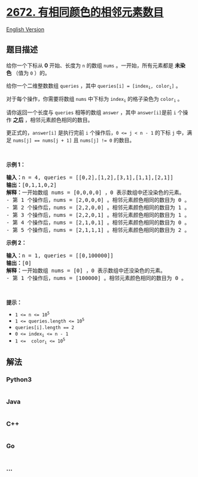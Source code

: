 # [2672. 有相同颜色的相邻元素数目](https://leetcode.cn/problems/number-of-adjacent-elements-with-the-same-color)

[English Version](/solution/2600-2699/2672.Number%20of%20Adjacent%20Elements%20With%20the%20Same%20Color/README_EN.md)

## 题目描述

<!-- 这里写题目描述 -->

<p>给你一个下标从 <strong>0</strong>&nbsp;开始、长度为 <code>n</code>&nbsp;的数组&nbsp;<code>nums</code>&nbsp;。一开始，所有元素都是 <strong>未染色</strong>&nbsp;（值为 <code>0</code>&nbsp;）的。</p>

<p>给你一个二维整数数组&nbsp;<code>queries</code>&nbsp;，其中&nbsp;<code>queries[i] = [index<sub>i</sub>, color<sub>i</sub>]</code>&nbsp;。</p>

<p>对于每个操作，你需要将数组 <code>nums</code>&nbsp;中下标为&nbsp;<code>index<sub>i</sub></code>&nbsp;的格子染色为&nbsp;<code>color<sub>i</sub></code>&nbsp;。</p>

<p>请你返回一个长度与 <code>queries</code>&nbsp;相等的数组<em>&nbsp;</em><code>answer</code><em>&nbsp;</em>，其中<em>&nbsp;</em><code>answer[i]</code>是前 <code>i</code>&nbsp;个操作&nbsp;<strong>之后</strong>&nbsp;，相邻元素颜色相同的数目。</p>

<p>更正式的，<code>answer[i]</code>&nbsp;是执行完前 <code>i</code>&nbsp;个操作后，<code>0 &lt;= j &lt; n - 1</code>&nbsp;的下标 <code>j</code>&nbsp;中，满足&nbsp;<code>nums[j] == nums[j + 1]</code> 且&nbsp;<code>nums[j] != 0</code>&nbsp;的数目。</p>

<p>&nbsp;</p>

<p><strong>示例 1：</strong></p>

<pre>
<b>输入：</b>n = 4, queries = [[0,2],[1,2],[3,1],[1,1],[2,1]]
<b>输出：</b>[0,1,1,0,2]
<b>解释：</b>一开始数组 nums = [0,0,0,0] ，0 表示数组中还没染色的元素。
- 第 1 个操作后，nums = [2,0,0,0] 。相邻元素颜色相同的数目为 0 。
- 第 2 个操作后，nums = [2,2,0,0] 。相邻元素颜色相同的数目为 1 。
- 第 3 个操作后，nums = [2,2,0,1] 。相邻元素颜色相同的数目为 1 。
- 第 4 个操作后，nums = [2,1,0,1] 。相邻元素颜色相同的数目为 0 。
- 第 5 个操作后，nums = [2,1,1,1] 。相邻元素颜色相同的数目为 2 。
</pre>

<p><strong>示例 2：</strong></p>

<pre>
<b>输入：</b>n = 1, queries = [[0,100000]]
<b>输出：</b>[0]
<b>解释：</b>一开始数组 nums = [0] ，0 表示数组中还没染色的元素。
- 第 1 个操作后，nums = [100000] 。相邻元素颜色相同的数目为 0 。
</pre>

<p>&nbsp;</p>

<p><strong>提示：</strong></p>

<ul>
	<li><code>1 &lt;= n &lt;= 10<sup>5</sup></code></li>
	<li><code>1 &lt;= queries.length &lt;= 10<sup>5</sup></code></li>
	<li><code>queries[i].length&nbsp;== 2</code></li>
	<li><code>0 &lt;= index<sub>i</sub>&nbsp;&lt;= n - 1</code></li>
	<li><code>1 &lt;=&nbsp; color<sub>i</sub>&nbsp;&lt;= 10<sup>5</sup></code></li>
</ul>


## 解法

<!-- 这里可写通用的实现逻辑 -->

<!-- tabs:start -->

### **Python3**

<!-- 这里可写当前语言的特殊实现逻辑 -->

```python

```

### **Java**

<!-- 这里可写当前语言的特殊实现逻辑 -->

```java

```

### **C++**

```cpp

```

### **Go**

```go

```

### **...**

```

```

<!-- tabs:end -->